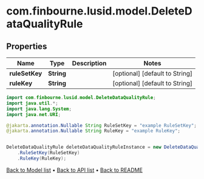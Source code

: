 # com.finbourne.lusid.model.DeleteDataQualityRule

## Properties

Name | Type | Description | Notes
------------ | ------------- | ------------- | -------------
**ruleSetKey** | **String** |  | [optional] [default to String]
**ruleKey** | **String** |  | [optional] [default to String]

```java
import com.finbourne.lusid.model.DeleteDataQualityRule;
import java.util.*;
import java.lang.System;
import java.net.URI;

@jakarta.annotation.Nullable String RuleSetKey = "example RuleSetKey";
@jakarta.annotation.Nullable String RuleKey = "example RuleKey";


DeleteDataQualityRule deleteDataQualityRuleInstance = new DeleteDataQualityRule()
    .RuleSetKey(RuleSetKey)
    .RuleKey(RuleKey);
```


[Back to Model list](../README.md#documentation-for-models) &#8226; [Back to API list](../README.md#documentation-for-api-endpoints) &#8226; [Back to README](../README.md)
